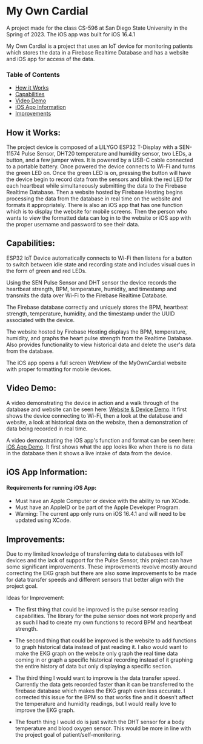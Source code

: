 # My Own Cardial
A project made for the class CS-596 at San Diego State University in the Spring of 2023.
The iOS app was built for iOS 16.4.1

My Own Cardial is a project that uses an IoT device for monitoring patients which stores the data in a Firebase Realtime Database and has a website and iOS app for access of the data.

### Table of Contents
- [How it Works](#how-it-works)
- [Capabilities](#capabilities)
- [Video Demo](#video-demo)
- [iOS App Information](#ios-app-information)
- [Improvements](#improvements)

## How it Works:

The project device is composed of a LILYGO ESP32 T-Display with a SEN-11574 Pulse Sensor, DHT20 temperature and humidity sensor, two LEDs, a button, and a few jumper wires. It is powered by a USB-C cable connected to a portable battery. Once powered the device connects to Wi-Fi and turns the green LED on. Once the green LED is on, pressing the button will have the device begin to record data from the sensors and blink the red LED for each heartbeat while simultaneously submitting the data to the Firebase Realtime Database. Then a website hosted by Firebase Hosting begins processing the data from the database in real time on the website and formats it appropriately. There is also an iOS app that has one function which is to display the website for mobile screens. Then the person who wants to view the formatted data can log in to the website or iOS app with the proper username and password to see their data.

## Capabilities:

ESP32 IoT Device automatically connects to Wi-Fi then listens for a button to switch between idle state and recording state and includes visual cues in the form of green and red LEDs. 

Using the SEN Pulse Sensor and DHT sensor the device records the heartbeat strength, BPM, temperature, humidity, and timestamp and transmits the data over Wi-Fi to the Firebase Realtime Database. 

The Firebase database correctly and uniquely stores the BPM, heartbeat strength, temperature, humidity, and the timestamp under the UUID associated with the device.

The website hosted by Firebase Hosting displays the BPM, temperature, humidity, and graphs the heart pulse strength from the Realtime Database. Also provides functionality to view historical data and delete the user's data from the database.

The iOS app opens a full screen WebView of the MyOwnCardial website with proper formatting for mobile devices.

## Video Demo:

A video demonstrating the device in action and a walk through of the database and website can be seen here: [Website & Device Demo](https://youtu.be/r_-9DFCSCjI). It first shows the device connecting to Wi-Fi, then a look at the database and website, a look at historical data on the website, then a demonstration of data being recorded in real time.

A video demonstrating the iOS app's function and format can be seen here: [iOS App Demo](https://youtube.com/shorts/5KBZSiFO9Bs?feature=share). It first shows what the app looks like when there is no data in the database then it shows a live intake of data from the device.

## iOS App Information:

#### Requirements for running iOS App:
- Must have an Apple Computer or device with the ability to run XCode.
- Must have an AppleID or be part of the Apple Developer Program.
- Warning: The current app only runs on iOS 16.4.1 and will need to be updated using XCode.

## Improvements:

Due to my limited knowledge of transferring data to databases with IoT devices and the lack of support for the Pulse Sensor, this project can have some significant improvements. These improvements revolve mostly around correcting the EKG graph but there are also some improvements to be made for data transfer speeds and different sensors that better align with the project goal. 

Ideas for Improvement:
 - The first thing that could be improved is the pulse sensor reading capabilities. The library for the pulse sensor does not work properly and as such I had to create my own functions to record BPM and heartbeat strength.

 - The second thing that could be improved is the website to add functions to graph historical data instead of just reading it. I also would want to make the EKG graph on the website only graph the real time data coming in or graph a specific historical recording instead of it graphing the entire history of data but only displaying a specific section.

 - The third thing I would want to improve is the data transfer speed. Currently the data gets recorded faster than it can be transferred to the firebase database which makes the EKG graph even less accurate. I corrected this issue for the BPM so that works fine and it doesn’t affect the temperature and humidity readings, but I would really love to improve the EKG graph.

 - The fourth thing I would do is just switch the DHT sensor for a body temperature and blood oxygen sensor. This would be more in line with the project goal of patient/self-monitoring.
